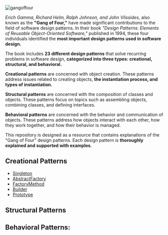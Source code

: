 ![gangoffour](https://user-images.githubusercontent.com/63954402/235092635-1e450a6e-2acf-4ab5-827c-330ec5cc9ac9.png)

*Erich Gamma, Richard Helm, Ralph Johnson, and John Vlissides*, also known as the **"Gang of Four,"** have made significant contributions to the field of software design patterns. In their book *"Design Patterns: Elements of Reusable Object-Oriented Software,"* published in 1994, these four individuals identified the **most important design patterns used in software design.**

The book includes **23 different design patterns** that solve recurring problems in software design, **categorized into three types: creational, structural, and behavioral.**

**Creational patterns** are concerned with object creation. These patterns address issues related to creating objects, **the instantiation process, and types of instantiation.**

**Structural patterns** are concerned with the composition of classes and objects. These patterns focus on topics such as assembling objects, combining classes, and defining interfaces.

**Behavioral patterns** are concerned with the behavior and communication of objects. These patterns address how objects interact with each other, how they work together, and how their behavior is managed.

This repository is designed as a resource that contains explanations of the "Gang of Four" design patterns. Each design pattern is **thoroughly explained and supported with examples**.


## Creational Patterns

 - [Singleton](https://github.com/Empera0/Gang-of-Four/tree/master/Singleton)
  - [AbstractFactory](https://github.com/Empera0/Gang-of-Four/tree/master/AbstractFactory)
  - [FactoryMethod](https://github.com/Empera0/Gang-of-Four/tree/master/FactoryMethod)
 - [Builder](https://github.com/Empera0/Gang-of-Four/tree/master/Builder)
  - [Prototype](https://github.com/Empera0/Gang-of-Four/tree/master/Prototype)

## Structural Patterns
## Behavioral Patterns:

